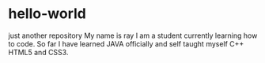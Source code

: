 # hello-world
just  another repository
My name is ray I am a student currently learning how to code. 
So far I have learned JAVA officially and self taught myself C++
HTML5 and CSS3.
